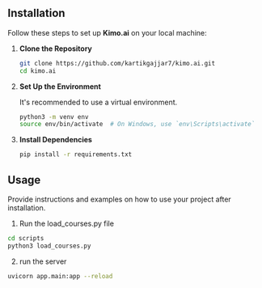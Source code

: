 ## Installation

Follow these steps to set up **Kimo.ai** on your local machine:

1. **Clone the Repository**

   ```bash
   git clone https://github.com/kartikgajjar7/kimo.ai.git
   cd kimo.ai
   ```

2. **Set Up the Environment**

   It's recommended to use a virtual environment.

   ```bash
   python3 -m venv env
   source env/bin/activate  # On Windows, use `env\Scripts\activate`
   ```

3. **Install Dependencies**

   ```bash
   pip install -r requirements.txt
   ```
## Usage

Provide instructions and examples on how to use your project after installation.
1. Run the load_courses.py file 
 ```bash
cd scripts
python3 load_courses.py 
```

2. run the server 

 ```bash
uvicorn app.main:app --reload
```
